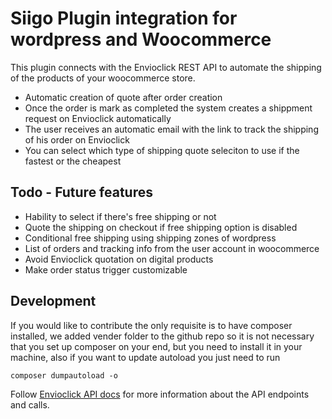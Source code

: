 # Siigo Plugin integration for wordpress and Woocommerce

This plugin connects with the Envioclick REST API to automate the shipping of the products of your woocommerce store.

* Automatic creation of quote after order creation
* Once the order is mark as completed the system creates a shippment request on Envioclick automatically
* The user receives an automatic email with the link to track the shipping of his order on Envioclick
* You can select which type of shipping quote seleciton to use if the fastest or the cheapest

## Todo - Future features

* Hability to select if there's free shipping or not
* Quote the shipping on checkout if free shipping option is disabled
* Conditional free shipping using shipping zones of wordpress
* List of orders and tracking info from the user account in woocommerce
* Avoid Envioclick quotation on digital products
* Make order status trigger customizable

## Development

If you would like to contribute the only requisite is to have composer installed, we added vender folder to the github repo so it is not necessary that you set up composer on your end, but you need to install it in your machine, also if you want to update autoload you just need to run

`composer dumpautoload -o`

Follow [Envioclick API docs](http://api.envioclickpro.com.co) for more information about the API endpoints and calls.